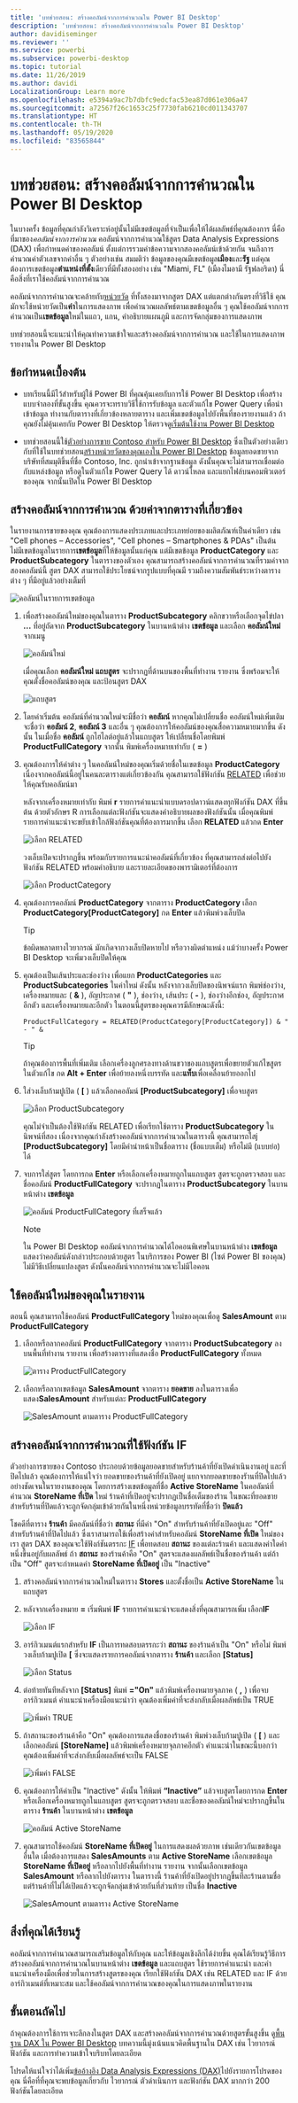 ```yaml
---
title: 'บทช่วยสอน: สร้างคอลัมน์จากการคำนวณใน Power BI Desktop'
description: 'บทช่วยสอน: สร้างคอลัมน์จากการคำนวณใน Power BI Desktop'
author: davidiseminger
ms.reviewer: ''
ms.service: powerbi
ms.subservice: powerbi-desktop
ms.topic: tutorial
ms.date: 11/26/2019
ms.author: davidi
LocalizationGroup: Learn more
ms.openlocfilehash: e5394a9ac7b7dbfc9edcfac53ea87d061e306a47
ms.sourcegitcommit: a72567f26c1653c25f7730fab6210cd011343707
ms.translationtype: HT
ms.contentlocale: th-TH
ms.lasthandoff: 05/19/2020
ms.locfileid: "83565844"
---
```

# <a name="tutorial-create-calculated-columns-in-power-bi-desktop"></a>บทช่วยสอน: สร้างคอลัมน์จากการคำนวณใน Power BI Desktop

ในบางครั้ง ข้อมูลที่คุณกำลังวิเคราะห์อยู่นั้นไม่มีเขตข้อมูลที่จำเป็นเพื่อให้ได้ผลลัพธ์ที่คุณต้องการ นี่คือที่มาของ*คอลัมน์จากการคำนวณ* คอลัมน์จากการคำนวณใช้สูตร Data Analysis Expressions (DAX) เพื่อกำหนดค่าของคอลัมน์ ตั้งแต่การรวมค่าข้อความจากสองคอลัมน์เข้าด้วยกัน จนถึงการคำนวณค่าตัวเลขจากค่าอื่น ๆ ตัวอย่างเช่น สมมติว่า ข้อมูลของคุณมีเขตข้อมูล**เมือง**และ**รัฐ** แต่คุณต้องการเขตข้อมูล**ตำแหน่งที่ตั้ง**เดียวที่มีทั้งสองอย่าง เช่น "Miami, FL" (เมืองไมอามี รัฐฟลอริดา) นี่คือสิ่งที่เราใช้คอลัมน์จากการคำนวณ

คอลัมน์จากการคำนวณจะคล้ายกับ[หน่วยวัด](desktop-tutorial-create-measures.md) ที่ทั้งสองมาจากสูตร DAX แต่แตกต่างกันตรงที่วิธีใช้ คุณมักจะใช้หน่วยวัดเป็น**ค่า**ในการแสดงภาพ เพื่อคำนวณผลลัพธ์ตามเขตข้อมูลอื่น ๆ คุณใช้คอลัมน์จากการคำนวณเป็น**เขตข้อมูล**ใหม่ในแถว, แกน, คำอธิบายแผนภูมิ และการจัดกลุ่มของการแสดงภาพ

บทช่วยสอนนี้จะแนะนำให้คุณทำความเข้าใจและสร้างคอลัมน์จากการคำนวณ และใช้ในการแสดงภาพรายงานใน Power BI Desktop

## <a name="prerequisites"></a>ข้อกำหนดเบื้องต้น

- บทเรียนนี้มีไว้สำหรับผู้ใช้ Power BI ที่คุณคุ้นเคยกับการใช้ Power BI Desktop เพื่อสร้างแบบจำลองที่ขั้นสูงขึ้น คุณควรจะทราบวิธีใช้การรับข้อมูล และตัวแก้ไข Power Query เพื่อนำเข้าข้อมูล ทำงานกับตารางที่เกี่ยวข้องหลายตาราง และเพิ่มเขตข้อมูลไปยังพื้นที่ของรายงานแล้ว ถ้าคุณยังไม่คุ้นเคยกับ Power BI Desktop ให้ตรวจดู[เริ่มต้นใช้งาน Power BI Desktop](../fundamentals/desktop-getting-started.md)
  
- บทช่วยสอนนี้ใช้[ตัวอย่างการขาย Contoso สำหรับ Power BI Desktop](https://download.microsoft.com/download/4/6/A/46AB5E74-50F6-4761-8EDB-5AE077FD603C/Contoso%20Sales%20Sample%20for%20Power%20BI%20Desktop.zip) ซึ่งเป็นตัวอย่างเดียวกับที่ใช้ในบทช่วยสอน[สร้างหน่วยวัดของคุณเองใน Power BI Desktop](desktop-tutorial-create-measures.md) ข้อมูลยอดขายจากบริษัทที่สมมุติขึ้นที่ชื่อ Contoso, Inc. ถูกนำเข้าจากฐานข้อมูล ดังนั้นคุณจะไม่สามารถเชื่อมต่อกับแหล่งข้อมูล หรือดูในตัวแก้ไข Power Query ได้ ดาวน์โหลด และแยกไฟล์บนคอมพิวเตอร์ของคุณ จากนั้นเปิดใน Power BI Desktop

## <a name="create-a-calculated-column-with-values-from-related-tables"></a>สร้างคอลัมน์จากการคำนวณ ด้วยค่าจากตารางที่เกี่ยวข้อง

ในรายงานการขายของคุณ คุณต้องการแสดงประเภทและประเภทย่อยของผลิตภัณฑ์เป็นค่าเดียว เช่น "Cell phones – Accessories", "Cell phones – Smartphones & PDAs" เป็นต้น ไม่มีเขตข้อมูลในรายการ**เขตข้อมูล**ที่ให้ข้อมูลนั้นแก่คุณ แต่มีเขตข้อมูล **ProductCategory** และ **ProductSubcategory** ในตารางของตัวเอง คุณสามารถสร้างคอลัมน์จากการคำนวณที่รวมค่าจากสองคอลัมน์นี้ สูตร DAX สามารถใช้ประโยชน์จากรูปแบบที่คุณมี รวมถึงความสัมพันธ์ระหว่างตารางต่าง ๆ ที่มีอยู่แล้วอย่างเต็มที่

 ![คอลัมน์ในรายการเขตข้อมูล](media/desktop-tutorial-create-calculated-columns/create1.png)

1. เพื่อสร้างคอลัมน์ใหม่ของคุณในตาราง **ProductSubcategory** คลิกขวาหรือเลือกจุดไข่ปลา **...** ที่อยู่ถัดจาก **ProductSubcategory** ในบานหน้าต่าง **เขตข้อมูล** และเลือก **คอลัมน์ใหม่** จากเมนู

   ![คอลัมน์ใหม่](media/desktop-tutorial-create-calculated-columns/create2.png)

   เมื่อคุณเลือก **คอลัมน์ใหม่** **แถบสูตร** จะปรากฏที่ด้านบนของพื้นที่ทำงาน รายงาน ซึ่งพร้อมจะให้คุณตั้งชื่อคอลัมน์ของคุณ และป้อนสูตร DAX

   ![แถบสูตร](media/desktop-tutorial-create-calculated-columns/create3.png)

2. โดยค่าเริ่มต้น คอลัมน์ที่คำนวณใหม่จะมีชื่อว่า **คอลัมน์** หากคุณไม่เปลี่ยนชื่อ คอลัมน์ใหม่เพิ่มเติมจะชื่อว่า **คอลัมน์ 2**, **คอลัมน์ 3** และอื่น ๆ คุณต้องการให้คอลัมน์ของคุณสื่อความหมายมากขึ้น ดังนั้น ในเมื่อชื่อ **คอลัมน์** ถูกไฮไลต์อยู่แล้วในแถบสูตร ให้เปลี่ยนชื่อโดยพิมพ์ **ProductFullCategory** จากนั้น พิมพ์เครื่องหมายเท่ากับ ( **=** )

3. คุณต้องการให้ค่าต่าง ๆ ในคอลัมน์ใหม่ของคุณเริ่มด้วยชื่อในเขตข้อมูล **ProductCategory** เนื่องจากคอลัมน์นี้อยู่ในคนละตารางแต่เกี่ยวข้องกัน คุณสามารถใช้ฟังก์ชัน [RELATED](/dax/related-function-dax) เพื่อช่วยให้คุณรับคอลัมน์มา

   หลังจากเครื่องหมายเท่ากับ พิมพ์ **r** รายการคำแนะนำแบบดรอปดาวน์แสดงทุกฟังก์ชัน DAX ที่ขึ้นต้น ด้วยตัวอักษร R การเลือกแต่ละฟังก์ชันจะแสดงคำอธิบายผลของฟังก์ชันนั้น เมื่อคุณพิมพ์ รายการคำแนะนำจะขยับเข้าใกล้ฟังก์ชันคุณที่ต้องการมากขึ้น เลือก **RELATED** แล้วกด **Enter**

   ![เลือก RELATED](media/desktop-tutorial-create-calculated-columns/create4.png)

   วงเล็บเปิดจะปรากฏขึ้น พร้อมกับรายการแนะนำคอลัมน์ที่เกี่ยวข้อง ที่คุณสามารถส่งต่อไปยังฟังก์ชัน RELATED พร้อมคำอธิบาย และรายละเอียดของพารามิเตอร์ที่ต้องการ

   ![เลือก ProductCategory](media/desktop-tutorial-create-calculated-columns/create5.png)

4. คุณต้องการคอลัมน์ **ProductCategory** จากตาราง **ProductCategory** เลือก **ProductCategory[ProductCategory]** กด **Enter** แล้วพิมพ์วงเล็บปิด

    > [!TIP]
    > ข้อผิดพลาดทางไวยากรณ์ มักเกิดจากวงเล็บปิดหายไป หรือวางผิดตำแหน่ง แม้ว่าบางครั้ง Power BI Desktop จะเพิ่มวงเล็บปิดให้คุณ

5. คุณต้องเป็นเส้นประและช่องว่าง เพื่อแยก **ProductCategories** และ **ProductSubcategories** ในค่าใหม่ ดังนั้น หลังจากวงเล็บปิดของนิพจน์แรก พิมพ์ช่องว่าง, เครื่องหมายและ ( **&** ), อัญประกาศ ( **"** ), ช่องว่าง, เส้นประ ( **-** ), ช่องว่างอีกช่อง, อัญประกาศอีกตัว และเครื่องหมายและอีกตัว ในตอนนี้สูตรของคุณควรมีลักษณะดังนี้:

    `ProductFullCategory = RELATED(ProductCategory[ProductCategory]) & " - " &`

    > [!TIP]
    > ถ้าคุณต้องการพื้นที่เพิ่มเติม เลือกเครื่องลูกศรลงทางด้านขวาของแถบสูตรเพื่อขยายตัวแก้ไขสูตร ในตัวแก้ไข กด **Alt + Enter** เพื่อย้ายลงหนึ่งบรรทัด และ**แท็บ**เพื่อเคลื่อนย้ายออกไป

6. ใส่วงเล็บก้ามปูเปิด ( **[** ) แล้วเลือกคอลัมน์ **[ProductSubcategory]** เพื่อจบสูตร 

    ![เลือก ProductSubcategory](media/desktop-tutorial-create-calculated-columns/create6.png)

    คุณไม่จำเป็นต้องใช้ฟังก์ชัน RELATED เพื่อเรียกใช้ตาราง **ProductSubcategory** ในนิพจน์ที่สอง เนื่องจากคุณกำลังสร้างคอลัมน์จากการคำนวณในตารางนี้ คุณสามารถใสj **[ProductSubcategory]** โดยมีคำนำหน้าเป็นชื่อตาราง (ชื่อแบบเต็ม) หรือไม่มี (แบบย่อ) ได้

7. จบการใส่สูตร โดยการกด **Enter** หรือเลือกเครื่องหมายถูกในแถบสูตร สูตรจะถูกตรวจสอบ และชื่อคอลัมน์ **ProductFullCategory** จะปรากฏในตาราง **ProductSubcategory** ในบานหน้าต่าง **เขตข้อมูล**

   ![คอลัมน์ ProductFullCategory ที่เสร็จแล้ว](media/desktop-tutorial-create-calculated-columns/create7.png)

    >[!NOTE]
    >ใน Power BI Desktop คอลัมน์จากการคำนวณได้ไอคอนพิเศษในบานหน้าต่าง **เขตข้อมูล** แสดงว่าคอลัมน์ดังกล่าวประกอบด้วยสูตร ในบริการของ Power BI (ไซต์ Power BI ของคุณ) ไม่มีวิธีเปลี่ยนแปลงสูตร ดังนั้นคอลัมน์จากการคำนวณจะไม่มีไอคอน

## <a name="use-your-new-column-in-a-report"></a>ใช้คอลัมน์ใหม่ของคุณในรายงาน

ตอนนี้ คุณสามารถใช้คอลัมน์ **ProductFullCategory** ใหม่ของคุณเพื่อดู **SalesAmount** ตาม **ProductFullCategory**

1. เลือกหรือลากคอลัมน์ **ProductFullCategory** จากตาราง **ProductSubcategory** ลงบนพื้นที่ทำงาน รายงาน เพื่อสร้างตารางที่แสดงชื่อ **ProductFullCategory** ทั้งหมด

   ![ตาราง ProductFullCategory](media/desktop-tutorial-create-calculated-columns/vis1.png)

2. เลือกหรือลากเขตข้อมูล **SalesAmount** จากตาราง **ยอดขาย** ลงในตารางเพื่อแสดง**SalesAmount** สำหรับแต่ละ **ProductFullCategory**

   ![SalesAmount ตามตาราง ProductFullCategory](media/desktop-tutorial-create-calculated-columns/vis2.png)

## <a name="create-a-calculated-column-that-uses-an-if-function"></a>สร้างคอลัมน์จากการคำนวณที่ใช้ฟังก์ชัน IF

ตัวอย่างการขายของ Contoso ประกอบด้วยข้อมูลยอดขายสำหรับร้านค้าที่ยังเปิดดำเนินงานอยู่ และที่ปิดไปแล้ว คุณต้องการให้แน่ใจว่า ยอดขายของร้านค้าที่ยังเปิดอยู่ แยกจากยอดขายของรัานที่ปิดไปแล้วอย่างชัดเจนในรายงานของคุณ โดยการสร้างเขตข้อมูลที่ชื่อ **Active StoreName** ในคอลัมน์ที่คำนวณ **StoreName ที่เปิด** ใหม่ ร้านค้าที่เปิดอยู่จะปรากฏเป็นชื่อเต็มของร้าน ในขณะที่ยอดขายสำหรับร้านที่ปิดแล้วจะถูกจัดกลุ่มเข้าด้วยกันในหนึ่งหน่วยข้อมูลบรรทัดที่ชื่อว่า **ปิดแล้ว**

โชคดีที่ตาราง **ร้านค้า** มีคอลัมน์ที่ชื่อว่า **สถานะ** ที่มีค่า "On" สำหรับร้านค้าที่ยังเปิดอยู่และ "Off" สำหรับร้านค้าที่ปิดไปแล้ว ซึ่งเราสามารถใช้เพื่อสร้างค่าสำหรับคอลัมน์ **StoreName ที่เปิด** ใหม่ของเรา สูตร DAX ของคุณจะใช้ฟังก์ชันตรรกะ [IF](/dax/if-function-dax) เพื่อทดสอบ **สถานะ** ของแต่ละร้านค้า และแสดงค่าใดค่าหนึ่งขึ้นอยู่กับผลลัพธ์ ถ้า **สถานะ** ของร้านค้าคือ "On" สูตรจะแสดงผลลัพธ์เป็นชื่อของร้านค้า แต่ถ้าเป็น "Off" สูตรจะกำหนดค่า **StoreName ที่เปิดอยู่** เป็น "Inactive"

1. สร้างคอลัมน์จากการคำนวณใหม่ในตาราง **Stores** และตั้งชื่อเป็น **Active StoreName** ในแถบสูตร

2. หลังจากเครื่องหมาย **=** เริ่มพิมพ์ **IF** รายการคำแนะนำจะแสดงสิ่งที่คุณสามารถเพิ่ม เลือก**IF**

    ![เลือก IF](media/desktop-tutorial-create-calculated-columns/if1.png)

3. อาร์กิวเมนต์แรกสำหรับ **IF** เป็นการทดสอบตรรกะว่า **สถานะ** ของร้านค้าเป็น "On" หรือไม่ พิมพ์วงเล็บก้ามปูเปิด **[** ซึ่งจะแสดงรายการคอลัมน์จากตาราง **ร้านค้า** และเลือก **[Status]**

    ![เลือก Status](media/desktop-tutorial-create-calculated-columns/if2.png)

4. ต่อท้ายทันทีหลังจาก **[Status]** พิมพ์ **="On"** แล้วพิมพ์เครื่องหมายจุลภาค ( **,** ) เพื่อจบอาร์กิวเมนต์ คำแนะนำเครื่องมือแนะนำว่า คุณต้องเพิ่มค่าที่จะส่งกลับเมื่อผลลัพธ์เป็น TRUE

    ![เพิ่มค่า TRUE](media/desktop-tutorial-create-calculated-columns/if3.png)

5. ถ้าสถานะของร้านค้าคือ "On" คุณต้องการแสดงชื่อของร้านค้า พิมพ์วงเล็บก้ามปูเปิด ( **[** ) และเลือกคอลัมน์ **[StoreName]** แล้วพิมพ์เครื่องหมายจุลภาคอีกตัว คำแนะนำในขณะนี้บอกว่า คุณต้องเพิ่มค่าที่จะส่งกลับเมื่อผลลัพธ์จะเป็น FALSE

    ![เพิ่มค่า FALSE](media/desktop-tutorial-create-calculated-columns/if4.png)

6. คุณต้องการให้ค่าเป็น "Inactive" ดังนั้น ให้พิมพ์ **“Inactive”** แล้วจบสูตรโดยการกด **Enter** หรือเลือกเครื่องหมายถูกในแถบสูตร สูตรจะถูกตรวจสอบ และชื่อของคอลัมน์ใหม่จะปรากฏขึ้นในตาราง **ร้านค้า** ในบานหน้าต่าง **เขตข้อมูล**

    ![คอลัมน์ Active StoreName](media/desktop-tutorial-create-calculated-columns/if5.png)

7. คุณสามารถใช้คอลัมน์ **StoreName ที่เปิดอยู่** ในการแสดงผลด้วยภาพ เช่นเดียวกันเขตข้อมูลอื่นใด เมื่อต้องการแสดง **SalesAmounts** ตาม **Active StoreName** เลือกเขตข้อมูล **StoreName ที่เปิดอยู่** หรือลากไปยังพื้นที่ทำงาน รายงาน จากนั้นเลือกเขตข้อมูล **SalesAmount** หรือลากไปยังตาราง ในตารางนี้ ร้านค้าที่ยังเปิดอยู่ปรากฏขึ้นทีละร้านตามชื่อ แต่ร้านค้าที่ไม่ได้เปิดแล้วจะถูกจัดกลุ่มเข้าด้วยกันที่ส่วนท้าย เป็นชื่อ **Inactive**

    ![SalesAmount ตามตาราง Active StoreName](media/desktop-tutorial-create-calculated-columns/if6.png)

## <a name="what-youve-learned"></a>สิ่งที่คุณได้เรียนรู้

คอลัมน์จากการคำนวณสามารถเสริมข้อมูลให้กับคุณ และให้ข้อมูลเชิงลึกได้ง่ายขึ้น คุณได้เรียนรู้วิธีการสร้างคอลัมน์จากการคำนวณในบานหน้าต่าง **เขตข้อมูล** และแถบสูตร ใช้รายการคำแนะนำ และคำแนะนำเครื่องมือเพื่อช่วยในการสร้างสูตรของคุณ เรียกใช้ฟังก์ชัน DAX เช่น RELATED และ IF ด้วยอาร์กิวเมนต์ที่เหมาะสม และใช้คอลัมน์จากการคำนวณของคุณในการแสดงภาพในรายงาน

## <a name="next-steps"></a>ขั้นตอนถัดไป

ถ้าคุณต้องการใช้การเจาะลึกลงในสูตร DAX และสร้างคอลัมน์จากการคำนวณด้วยสูตรขั้นสูงขึ้น ดู[พื้นฐาน DAX ใน Power BI Desktop](desktop-quickstart-learn-dax-basics.md) บทความนี้มุ่งเน้นแนวคิดพื้นฐานใน DAX เช่น ไวยากรณ์ ฟังก์ชัน และการทำความเข้าใจบริบทโดยละเอียด

โปรดให้แน่ใจว่าได้เพิ่ม[ข้ออ้างอิง Data Analysis Expressions (DAX)](/dax/)ไปยังรายการโปรดของคุณ นี่คือที่ที่คุณจะพบข้อมูลเกี่ยวกับ ไวยากรณ์ ตัวดำเนินการ และฟังก์ชัน DAX มากกว่า 200 ฟังก์ชันโดยละเอียด
